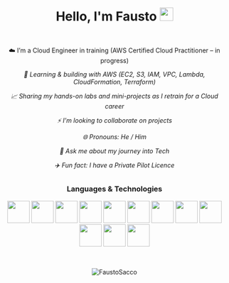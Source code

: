 <h1 align="center">Hello, I'm Fausto <img src="https://media.giphy.com/media/hvRJCLFzcasrR4ia7z/giphy.gif" width="30"></h1><br>


<p align="center">☁️ I’m a Cloud Engineer in training (AWS Certified Cloud Practitioner – in progress)</p>


*<p align="center">🔧 Learning & building with AWS (EC2, S3, IAM, VPC, Lambda, CloudFormation, Terraform)</p>*
*<p align="center">📈 Sharing my hands-on labs and mini-projects as I retrain for a Cloud career</p>*
*<p align="center">:zap: I’m looking to collaborate on projects</p>*
*<p align="center">:globe_with_meridians: Pronouns: He / Him</p>*
*<p align="center">:key: Ask me about my journey into Tech</p>*
*<p align="center">:airplane: Fun fact: I have a Private Pilot Licence</p>*


##

<h3 align="center">Languages & Technologies</h3>
<p align="center"><img height=50 src="https://cdn.jsdelivr.net/gh/devicons/devicon/icons/javascript/javascript-plain.svg"/>
<img height=50 src="https://cdn.jsdelivr.net/gh/devicons/devicon/icons/react/react-original-wordmark.svg"/>
<img height=50 src="https://cdn.jsdelivr.net/gh/devicons/devicon/icons/html5/html5-plain-wordmark.svg"/>
<img height=50 src="https://cdn.jsdelivr.net/gh/devicons/devicon/icons/css3/css3-plain-wordmark.svg"/>
<img height=50 src="https://cdn.jsdelivr.net/gh/devicons/devicon/icons/git/git-plain-wordmark.svg"/>
<img height=50 src="https://cdn.jsdelivr.net/gh/devicons/devicon/icons/github/github-original-wordmark.svg"/>
<img height=50 src="https://cdn.jsdelivr.net/gh/devicons/devicon/icons/postgresql/postgresql-plain-wordmark.svg"/>
<img height=50 src="https://cdn.jsdelivr.net/gh/devicons/devicon/icons/nodejs/nodejs-original-wordmark.svg">
<img height=50 src="https://cdn.jsdelivr.net/gh/devicons/devicon/icons/typescript/typescript-original.svg"/>
<img height=50 src="https://cdn.jsdelivr.net/gh/devicons/devicon/icons/heroku/heroku-plain-wordmark.svg">
<img height=50 src="https://cdn.jsdelivr.net/gh/devicons/devicon/icons/bootstrap/bootstrap-plain-wordmark.svg"> 
<img height=50 src="https://cdn.jsdelivr.net/gh/devicons/devicon/icons/figma/figma-original.svg"></p>

##
<div id="stats" align="center"><br>
<img align="center" src="https://github-readme-stats.vercel.app/api?username=FaustoSacco&show_icons=true&theme=blueberry&locale=en" alt="FaustoSacco"/>
</div>

